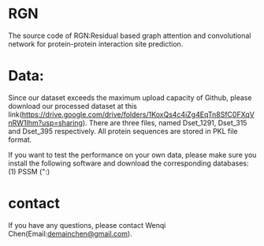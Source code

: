 # RGN
The source code of RGN:Residual based graph attention and convolutional network for protein-protein interaction site prediction.

# Data:
Since our dataset exceeds the maximum upload capacity of Github, please download our processed dataset at this link(https://drive.google.com/drive/folders/1KoxQs4c4iZg4EqTn8SfC0FXqVnRW1Ihm?usp=sharing).
There are three files, named Dset_1291, Dset_315 and Dset_395 respectively.
All protein sequences are stored in PKL file format.

If you want to test the performance on your own data, please make sure you install the following software and download the corresponding databases:
(1) PSSM (":)
# contact
If you have any questions, please contact Wenqi Chen(Email:demainchen@gmail.com).
